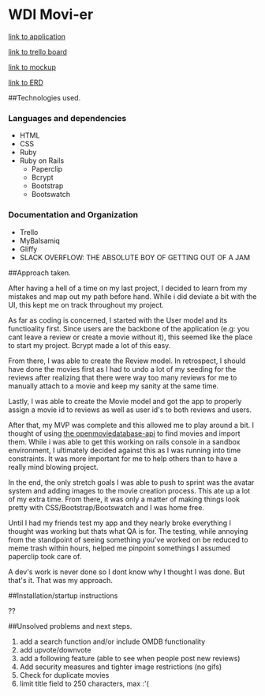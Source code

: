 # WDI Movi-er

[link to application](https://enigmatic-river-26198.herokuapp.com/)

[link to trello board](https://trello.com/b/dNAwEKtb/wdi-project-2)

[link to mockup](https://wdi-project2.mybalsamiq.com/projects/wdiproject2/)

[link to ERD](https://www.gliffy.com/go/share/svk0bt6paksq0w272o5t)


##Technologies used.

### Languages and dependencies
 - HTML
 - CSS
 - Ruby
 - Ruby on Rails
    - Paperclip
    - Bcrypt
    - Bootstrap
    - Bootswatch

### Documentation and Organization
- Trello
- MyBalsamiq
- Gliffy
- SLACK OVERFLOW: THE ABSOLUTE BOY OF GETTING OUT OF A JAM

##Approach taken.

After having a hell of a time on my last project, I decided to learn from my mistakes and map out my path before hand. While i did deviate a bit with the UI, this kept me on track throughout my project.

As far as coding is concerned, I started with the User model and its functioality first. Since users are the backbone of the application (e.g: you cant leave a review or create a movie without it), this seemed like the place to start my project. Bcrypt made a lot of this easy.

From there, I was able to create the Review model. In retrospect, I should have done the movies first as I had to undo a lot of my seeding for the reviews after realizing that there were way too many reviews for me to manually attach to a movie and keep my sanity at the same time.

Lastly, I was able to create the Movie model and got the app to properly assign a movie id to reviews as well as user id's to both reviews and users.

After that, my MVP was complete and this allowed me to play around a bit. I thought of using [the openmoviedatabase-api](https://github.com/18Months/themoviedb-api) to find movies and import them. While i was able to get this working on rails console in a sandbox environment, I ultimately decided against this as I was running into time constraints. It was more important for me to help others than to have a really mind blowing project.

In the end, the only stretch goals I was able to push to sprint was the avatar system and adding images to the movie creation process. This ate up a lot of my extra time. From there, it was only a matter of making things look pretty with CSS/Bootstrap/Bootswatch and I was home free.

Until I had my friends test my app and they nearly broke everything I thought was working but thats what QA is for. The testing, while annoying from the standpoint of seeing something you've worked on be reduced to meme trash within hours, helped me pinpoint somethings I assumed paperclip took care of.

A dev's work is never done so I dont know why I thought I was done. But that's it. That was my approach.



##Installation/startup instructions

??


##Unsolved problems and next steps.
1. add a search function and/or include OMDB functionality
2. add upvote/downvote
3. add a following feature (able to see when people post new reviews)
4. Add security measures and tighter image restrictions (no gifs)
5. Check for duplicate movies
6. limit title field to 250 characters, max :'(
